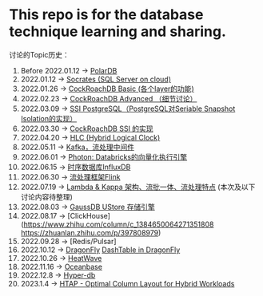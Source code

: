 # This repo is for the database technique learning and sharing.

讨论的Topic历史：
1. Before 2022.01.12 -> [PolarDB](https://github.com/ictmalili/data-ranger/tree/master/polardb)
2. 2022.01.12 -> [Socrates (SQL Server on cloud)](https://github.com/ictmalili/data-ranger/tree/master/socrates)
3. 2022.01.26 -> [CockRoachDB Basic (各个layer的功能)](https://github.com/ictmalili/data-ranger/blob/master/cockroach/CockRoachDB%20Architecture.md#1%E6%9C%8826%E6%97%A5%E8%AE%A8%E8%AE%BA%E6%80%BB%E7%BB%93)
4. 2022.02.23 -> [CockRoachDB Advanced （细节讨论）](https://github.com/ictmalili/data-ranger/blob/master/cockroach/CockRoachDB%20Architecture.md#2%E6%9C%8823%E6%97%A5%E8%AE%A8%E8%AE%BA%E6%80%BB%E7%BB%93)
5. 2022.03.09 -> [SSI PostgreSQL（PostgreSQL对Seriable Snapshot Isolation的实现）](https://github.com/ictmalili/data-ranger/blob/master/cockroach/PostgreSQL%20%E7%9A%84%20SSI(Seriable%20Snapshot%20Isolation).md) 
6. 2022.03.30 -> [CockRoachDB SSI 的实现](https://github.com/ictmalili/data-ranger/blob/master/cockroach/PostgreSQL%20%E7%9A%84%20SSI(Seriable%20Snapshot%20Isolation).md#2022%E5%B9%B43%E6%9C%8830%E6%97%A5cockroachdb%E7%9A%84ssi-%E8%B5%84%E6%96%99)
7. 2022.04.20 -> [HLC (Hybrid Logical Clock)](https://github.com/ictmalili/data-ranger/blob/master/cockroach/PostgreSQL%20%E7%9A%84%20SSI(Seriable%20Snapshot%20Isolation).md#2022%E5%B9%B44%E6%9C%8820%E6%97%A5hlc)
8. 2022.05.11 -> [Kafka，流处理中间件](https://github.com/ictmalili/data-ranger/blob/master/kafka/0%20kafka%20architecture.md)
9. 2022.06.01 -> [Photon: Databricks的向量化执行引擎](https://github.com/ictmalili/data-ranger/blob/master/photon/photon%20architecture.md) 
10. 2022.06.15 -> [时序数据库InfluxDB](https://github.com/ictmalili/data-ranger/blob/master/InfluxDB/InfluxDB%20architecture.md)
11. 2022.06.30 -> [流处理框架Flink](https://github.com/ictmalili/data-ranger/blob/master/Flink/Flink%20Architecure.md)
12. 2022.07.19 -> [Lambda & Kappa 架构、流批一体、流处理特点](https://www.peerislands.io/data-processing-lambda-vs-kappa-architectures-and-apache-beam/) (本次及以下讨论内容待整理)
13. 2022.08.03 -> [GaussDB UStore 存储引擎](https://blog.csdn.net/GaussDB/article/details/119168969?ops_request_misc=%257B%2522request%255Fid%2522%253A%2522165899341416782390596919%2522%252C%2522scm%2522%253A%252220140713.130102334.pc%255Fblog.%2522%257D&request_id=165899341416782390596919&biz_id=0&utm_medium=distribute.pc_search_result.none-task-blog-2%7Eblog%7Efirst_rank_ecpm_v1%7Erank_v31_ecpm-1-119168969-null-null.nonecase&utm_term=ustore&spm=1018.2226.3001.4450)
14. 2022.08.17 -> [ClickHouse](https://www.zhihu.com/column/c_1384650064271351808 https://zhuanlan.zhihu.com/p/397808979)
15. 2022.09.28 -> [Redis/Pulsar]
16. 2022.10.12 -> [DragonFly](https://github.com/dragonflydb/dragonfly) [DashTable in DragonFly](https://github.com/dragonflydb/dragonfly/blob/main/docs/dashtable.md)
16. 2022.10.26 -> [HeatWave](https://www.oracle.com/a/ocom/docs/mysql-database-service-with-heatwave.pdf)
17. 2022.11.16 -> [Oceanbase](https://vldb.org/pvldb/vol15/p3385-xu.pdf)
18. 2022.12.8 -> [Hyper-db](https://cs.brown.edu/courses/cs227/archives/2012/papers/olap/hyper.pdf)
19. 2023.1.4 -> [HTAP - Optimal Column Layout for Hybrid Workloads](https://15721.courses.cs.cmu.edu/spring2020/papers/08-storage/p2393-athanassoulis.pdf)
